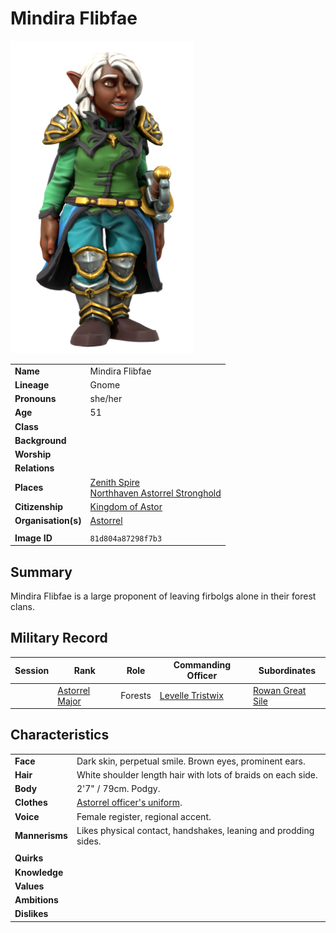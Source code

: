 # Mindira Flibfae

<img src="https://raw.githubusercontent.com/jesskelsall/astarus-images/main/characters/portraits/81d804a87298f7b3.png" height="500" />

|||
| --- | --- |
| **Name** | Mindira Flibfae | character.4
| **Lineage** | Gnome |
| **Pronouns** | she/her |
| **Age** | 51 |
| **Class** | |
| **Background** | |
| **Worship** | |
| **Relations** | |
| **Places** | [Zenith Spire](../places/buildings/government/zenith-spire.md)<br>[Northhaven Astorrel Stronghold](../places/settlements/strongholds/northhaven-astorrel-stronghold.md) |
| **Citizenship** | [Kingdom of Astor](../civilisations/kingdom-of-astor/kingdom-of-astor.md) |
| **Organisation(s)** | [Astorrel](../organisations/government/astorrel/astorrel.md) |
|||
| **Image ID** | `81d804a87298f7b3` |

## Summary

Mindira Flibfae is a large proponent of leaving firbolgs alone in their forest clans.

## Military Record

| Session | Rank | Role | Commanding Officer | Subordinates |
|:---:| --- | --- | --- | --- |
|| [Astorrel Major](../organisations/government/astorrel/ranks/astorrel-major.md) | Forests | [Levelle Tristwix](levelle-tristwix.md) | [Rowan Great Sile](rowan-great-sile.md) |

## Characteristics

| | |
| --- | --- |
| **Face** | Dark skin, perpetual smile. Brown eyes, prominent ears. | characteristics.2
| **Hair** | White shoulder length hair with lots of braids on each side. |
| **Body** | 2'7" / 79cm. Podgy. |
| **Clothes** | [Astorrel officer's uniform](../organisations/government/astorrel/uniforms/astorrel-officers-uniform.md). |
| **Voice** | Female register, regional accent. |
| **Mannerisms** | Likes physical contact, handshakes, leaning and prodding sides. |
| | |
| **Quirks** | |
| **Knowledge** | |
| **Values** | |
| **Ambitions** | |
| **Dislikes** | |
